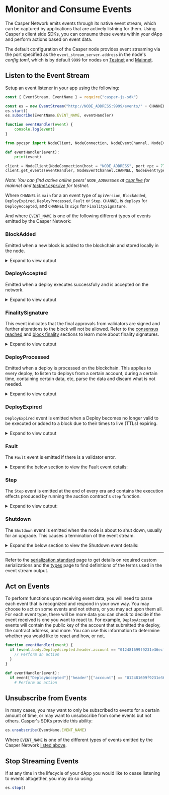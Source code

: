# Monitor and Consume Events

The Casper Network emits events through its native event stream, which can be captured by applications that are actively listning for them. Using Casper's client side SDKs, you can consume these events within your dApp and perform actions based on event data.

The default configuration of the Casper node provides event streaming via the port specified as the `event_stream_server.address` in the node's *config.toml*, which is by default `9999` for nodes on [Testnet](https://testnet.cspr.live/tools/peers) and [Mainnet](https://cspr.live/tools/peers). 

## Listen to the Event Stream

Setup an event listener in your app using the following:

<Tabs>

<TabItem value="js" label="JavaScript">

```javascript
const { EventStream, EventName } = require("casper-js-sdk")

const es = new EventStream("http://NODE_ADDRESS:9999/events/" + CHANNEL)
es.start()
es.subscribe(EventName.EVENT_NAME, eventHandler)

function eventHandler(event) {
    console.log(event)
}
```

</TabItem>

<TabItem value="python" label="Python">

```python
from pycspr import NodeClient, NodeConnection, NodeEventChannel, NodeEventType

def eventHandler(event):
    print(event)

client = NodeClient(NodeConnection(host = "NODE_ADDRESS", port_rpc = 7777))
client.get_events(eventHandler, NodeEventChannel.CHANNEL, NodeEventType.EVENT_NAME)
```

</TabItem>

</Tabs>

*Note: You can find active online peers' `NODE_ADDRESS`es at [cspr.live](https://cspr.live/tools/peers) for mainnet and [testnet.cspr.live](https://testnet.cspr.live/tools/peers) for testnet.*

Where `CHANNEL` is `main` for a an event type of `ApiVersion`, `BlockAdded`, `DeployExpired`, `DeployProcessed`, `Fault` or `Step`. `CHANNEL` is `deploys` for `DeployAccepted`, and `CHANNEL` is `sigs` for `FinalitySignature`.

And where `EVENT_NAME` is one of the following different types of events emitted by the Casper Network:

### BlockAdded

Emitted when a new block is added to the blockchain and stored locally in the node.

<details>
<summary>Expand to view output</summary>

```json
{
  "BlockAdded": {
    "block_hash": "62ddf902e9b6988b978413e2a9a2c6c95f8e1ddf452afd8e8a68f0ac22bf391a",
    "block": {
      "hash": "62ddf105e9b6988b378413e2a9a2c6c95f8e1ddf458afd8e8268f0ac72bfe91a",
      "header": {
        "parent_hash": "ed11ac2117edb9c5b26cf0cde318a807fd68e76206855a70429012ef16b557f5",
        "state_root_hash": "3c1ad31757ae40f934de4825a818274e0c246d304c661daf656e22b65174ad66",
        "body_hash": "eb2344f37193395bbc83587e498bc12ad5f0019055abcfa4c3b989d382a7969a",
        "random_bit": true,
        "accumulated_seed": "b8b671530f2221c8fdf201083f43c51e215e2f6ffcbe2d63238a2779eb177922",
        "era_end": null,
        "timestamp": "2023-01-01T09:55:25.312Z",
        "era_id": 8426,
        "height": 1566677,
        "protocol_version": "1.4.13"
      },
      "body": {
        "proposer": "010e5669b0f0545e2b32bc66363b9d3d4390fca56bf52305f1411b7fa12ca311c7",
        "deploy_hashes": [],
        "transfer_hashes": []
      },
      "proofs": []
    }
  }
}
```

- [block_hash](../../concepts/serialization-standard.md#block-hash)

  The cryptographic hash that is used to identify a block.

- [block](../../concepts/serialization-standard.md#serialization-standard-block)

  The JSON representation of the block.

- [proposer](https://docs.casperlabs.io/concepts/serialization-standard.md#body)

  The validator selected to propose the block.

</details>

### DeployAccepted

Emitted when a deploy executes successfully and is accepted on the network.

<details>
<summary>Expand to view output</summary>

```json
{
  "DeployAccepted": {
    "hash": "db84ba229ea37716230ac9874f66c0f12b9731d8d42f28060e481ef3d7263ead",
    "header": {
      "account": "012481699f9231e36ecf002675cd7186b48e6a735d10ec1b30f587ca716937752c",
      "timestamp": "2023-01-01T20:22:45.383Z",
      "ttl": "30m",
      "gas_price": 1,
      "body_hash": "8a377b07a01ac23905b2e416ff388508301feffbb9bdf275c59f87be1e9d0de5",
      "dependencies": [],
      "chain_name": "casper-test"
    },
    "payment": {
      "ModuleBytes": {
        "module_bytes": "",
        "args": [
          [
            "amount",
            {
              "cl_type": "U512",
              "bytes": "040008af2f",
              "parsed": "800000000"
            }
          ]
        ]
      }
    },
    "session": {
      "StoredContractByHash": {
        "hash": "1040f40d06f0355a80149befc4b5d1f203231231d66c4903688e178c36066539",
        "entry_point": "test_entry_point",
        "args": [
          [
            "cost",
            {
              "cl_type": "U512",
              "bytes": "0500c817a804",
              "parsed": "20000000000"
            }
          ]
        ]
      }
    },
    "approvals": [
      {
        "signer": "012481699f9231e36ecf002675cd7186b48e6a735d10ec1b30f587ca716937752c",
        "signature": "01d81d4dc9504a356c23d3c161b87b39b1708cd282b59d3e44d9b999e787643ab495f168475bed8dc48d1056605e06c8ba74d96c69ae5b506c4312be8871c0c701"
      }
    ]
  }
}
```

* [hash](../../concepts/understanding-hash-types/)

  The blake2b hash of the deploy.

* [account](../../concepts/serialization-standard.md#serialization-standard-account)

  The hexadecimal-encoded public key of the account submitting the deploy.

* [body_hash](../../concepts/understanding-hash-types/)

  The blake2b hash of the deploy body.

* [payment](../../concepts/glossary/P.md#payment-code)

  Gas payment information.

* [session](../../concepts/session-code.md#what-is-session-code)

  The session logic defining the deploy's functionality.

* [approvals](../../developers/json-rpc/types_chain/#approval)

  The signer's hexadecimal-encoded public key along with its signature.

</details>

### FinalitySignature

This event indicates that the final approvals from validators are signed and further alterations to the block will not be allowed. Refer to the [consensus reached](../../concepts/design/casper-design.md#consensus-reached) and [block finality](../../concepts/glossary/B.md#block-finality) sections to learn more about finality signatures.

<details>
<summary>Expand to view output</summary>

```json
{
  "FinalitySignature": {
    "block_hash": "eceed827e11f7969a7d3fe91d6fa4ce9749dd79d9f3ea26474fe2014db90e98d",
    "era_id": 8419,
    "signature": "0117087ef4b9a786e5a0ea8f198050e9de93dd94f87469b8124c346aeae5f36ad9adf80f670ee9c5887263267ed32cf932dce9b370353c596d59f91fbd57a1a205",
    "public_key": "01c375b425a36de25dc325c9182861679db2f634abcacd9ae2ee27b84ba62ac1f7"
  }
}
```

- [block_hash](../../concepts/serialization-standard.md#block-hash)

  A cryptographic hash that is used to identify a block.

- [era_id](../../concepts/serialization-standard.md#eraid)

  The period of time used to specify when specific events in a blockchain network occur.

- [signature](../../concepts/serialization-standard.md#signature)

  A serialized byte representation of the validator's signature.

- [public_key](../../concepts/serialization-standard.md#publickey)

  The hexadecimal-encoded public key of the validator.

</details>

### DeployProcessed

Emitted when a deploy is processed on the blockchain. This applies to every deploy; to listen to deploys from a certain account, during a certain time, containing certain data, etc, parse the data and discard what is not needed.

<details>
<summary>Expand to view output</summary>

```json
{
  "DeployProcessed": {
    "deploy_hash": "0f33be8f56ff23d7d503a9804675472e043830a6c17e6141dce717b4f0973c7d",
    "account": "0201cbff12155b6ae1e99d571c01d56e9e1ba0def6719a6f06bc3e4a08f30a887444",
    "timestamp": "2023-01-01T10:07:00.401Z",
    "ttl": "30m",
    "dependencies": [],
    "block_hash": "509b754648168a73e6ab67e64d4a783cf580d6fc0c7c0ec560c6650f717841e0",
    "execution_result": {
      "Success": {
        "effect": {
          "operations": [],
          "transforms": [
            {
              "key": "account-hash-a8261377ef9cf8e7411d6858801c71e28c9322e66355586549c75ab24cdd73f2",
              "transform": "Identity"
            },
          ]
        },
        "transfers": [
          "transfer-3389144d15238240f48f5966f2dc299b6b20eb19c13d834409b4d28fc50fa909"
        ],
        "cost": "100000000"
      }
    }
  }
}
```

* [deploy_hash](../../concepts/serialization-standard.md#deploy-hash)

  The cryptographic hash of a Deploy.

* [account](../../concepts/serialization-standard.md#serialization-standard-account)

  The hexadecimal-encoded public key of the account submitting the deploy.

* [timestamp](../../concepts/serialization-standard.md#timestamp)

  A timestamp type, representing a concrete moment in time.

* [dependencies](../../concepts/serialization-standard.md#deploy-header)

  A list of Deploy hashes. 

* [block_hash](../../concepts/serialization-standard.md#block-hash)

  A cryptographic hash that is used to identify a Block.

* [execution_result](../../concepts/serialization-standard.md#executionresult)

  The execution status of the deploy (Success or Failure).

</details>

### DeployExpired

`DeployExpired` event is emitted when a Deploy becomes no longer valid to be executed or added to a block due to their times to live (TTLs) expiring.

<details>
  <summary>Expand to view output</summary>

```json
{
  "DeployExpired": {
    "deploy_hash": "7ecf22fc284526d6db16fbf455f489e0a9cbf782234131c010cf3078fb9be353"
  }
}
```

* [deploy_hash](../../concepts/serialization-standard.md#deploy-hash)

  The cryptographic hash of a Deploy.

</details>

### Fault

The `Fault` event is emitted if there is a validator error.

<details>
<summary>Expand the below section to view the Fault event details:</summary>

```json
{
  "Fault": {
    "era_id": 4591448806312642600,
    "public_key": "013da85eb06279da42e28530e1116be04bfd2aa25ed8d63401ebff4d9153a609a9",
    "timestamp": "2023-01-01T01:26:58.364Z"
  }
}
```

* [era_id](../../concepts/serialization-standard.md#eraid) - The period of time used to specify when specific events in a blockchain network occur.
* [public_key](../../concepts/serialization-standard.md#publickey) - The hexadecimal-encoded public key of the validator that faulted.
* [timestamp](../../concepts/serialization-standard.md#timestamp) - A timestamp representing the moment the validator faulted.

</details>

### Step

The `Step` event is emitted at the end of every era and contains the execution effects produced by running the auction contract's `step` function.

<details>
<summary>Expand to view output:</summary>

```json 
{
  "Step": {
    "era_id": 1,
    "execution_effect": {
      "operations": [],
      "transforms": [
        {
          "key": "uref-53df18bf01396fbd1ef3a8757c7bdffc684c407d90f2cfeebff166db1d923613-000",
          "transform": "Identity"
        },
        {
          "key": "uref-f268de37fcea55f8fb1abeba8536a1cc041b2aed2691f1cf34aeaaf0ae379aa5-000",
          "transform": "Identity"
        },
        {
          "key": "bid-278e5af1ca6cddf5d5438999cb072b47f0d65e1484799f692c3c9c40304be30e",
          "transform": "Identity"
        },
        {
          "key": "bid-278e5af1ca6cddf5d5438999cb072b47f0d65e1484799f692c3c9c40304be30e",
          "transform": {
            "WriteBid": {
              "validator_public_key": "0133eaae2821f090ac3ba0eadc0a897742094c0604df72b465c41d4b773298a7b9",
              "bonding_purse": "uref-136552c255d4d737bf7e43d2be250f9f38691b9fe5d9e34446bff18d6d1cf984-007",
              "staked_amount": "1000000000000005",
              "delegation_rate": 5,
              "vesting_schedule": {
                "initial_release_timestamp_millis": 1664475057182,
                "locked_amounts": null
              },
              "delegators": {
                "012a241eaa9fa3bd6ccb0e0aaaf4658538f3540e04e2f58973614a168f2f2f813d": {
                  "delegator_public_key": "012a241eaa9fa3bd6ccb0e0aaaf4658538f3540e04e2f58973614a168f2f2f813d",
                  "staked_amount": "51312014671568117976319379",
                  "bonding_purse": "uref-c5ad00f9e6b2f2631ca647ad188187e63799a278a0a46ca25f6b4da64d556662-007",
                  "validator_public_key": "0133eaae2821f090ac3ba0eadc0a897742094c0604df72b465c41d4b773298a7b9",
                  "vesting_schedule": {
                    "initial_release_timestamp_millis": 1664475057182,
                    "locked_amounts": null
                  }
                }
              },
              "inactive": false
            }
          }
        }
      ]
    }
  }
}
```

* [era_id](../../concepts/serialization-standard.md#eraid)

  The period of time is used to specify when specific events in a blockchain network will occur.

* [execution_effect](../../concepts/serialization-standard.md#executioneffect)

  The journal of execution transforms from a single Deploy.

* [operations](../../concepts/serialization-standard.md#operation)

  Operations performed while executing a deploy.

* [transform](../../concepts/serialization-standard.md#transform)

  The actual transformation performed while executing a deploy.

</details>

### Shutdown

The `Shutdown` event is emitted when the node is about to shut down, usually for an upgrade. This causes a termination of the event stream.

<details>
<summary>Expand the below section to view the Shutdown event details:</summary>

```bash
"Shutdown"
```
* Shutdown

  The "Shutdown" text notifies the event listener that a shutdown will be occurring.

</details>

---

Refer to the [serialization standard](../../concepts/serialization-standard.md) page to get details on required custom serializations and the [types](../json-rpc/types_chain.md) page to find definitions of the terms used in the event stream output.

## Act on Events

To perform functions upon receiving event data, you will need to parse each event that is recognized and respond in your own way. You may choose to act on some events and not others, or you may act upon them all. For each event type, there will be more data you can check to decide if the event received is one you want to react to. For example, `DeployAccepted` events will contain the public key of the account that submitted the deploy, the contract address, and more. You can use this information to determine whether you would like to react and how, or not.

<Tabs>

<TabItem value="js" label="JavaScript">

```javascript
function eventHandler(event) {
  if (event.body.DeployAccepted.header.account == "012481699f9231e36ecf002675cd7186b48e6a735d10ec1b30f587ca716937752c") {
    // Perform an action
  }
}
```

</TabItem>

<TabItem value="python" label="Python">

```python
def eventHandler(event):
  if event["DeployAccepted"]["header"]["account"] == "012481699f9231e36ecf002675cd7186b48e6a735d10ec1b30f587ca716937752c":
    # Perform an action
```

</TabItem>

</Tabs>

## Unsubscribe from Events

In many cases, you may want to only be subscribed to events for a certain amount of time, or may want to unsubscribe from some events but not others. Casper's SDKs provide this ability:

<Tabs>

<TabItem value="js" label="JavaScript">

```javascript
es.unsubscribe(EventName.EVENT_NAME)
```

</TabItem>

</Tabs>

Where `EVENT_NAME` is one of the different types of events emitted by the Casper Network [listed above](#listen-to-the-event-stream).

## Stop Streaming Events

If at any time in the lifecycle of your dApp you would like to cease listening to events altogether, you may do so using:

<Tabs>

<TabItem value="js" label="JavaScript">

```javascript
es.stop()
```

</TabItem>

</Tabs>